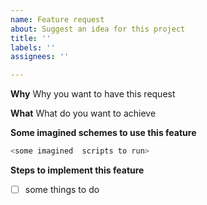 ```yaml
---
name: Feature request
about: Suggest an idea for this project
title: ''
labels: ''
assignees: ''

---
```


**Why**
Why you want to have this request

**What**
What do you want to achieve

**Some imagined schemes to use this feature**

```bash
<some imagined  scripts to run>
```

**Steps to implement this feature**

+ [ ] some things to do
